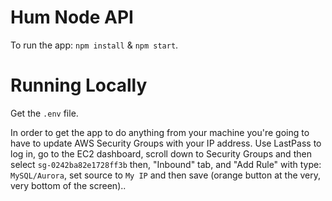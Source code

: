 # Hum Node API

To run the app: `npm install` & `npm start`.


# Running Locally
Get the `.env` file.

In order to get the app to do anything from your machine you're going to have to update AWS Security Groups with your IP address. Use LastPass to log in, go to the EC2 dashboard, scroll down to Security Groups and then select `sg-0242ba82e1728ff3b` then, "Inbound" tab, and "Add Rule" with type: `MySQL/Aurora`, set source to `My IP` and then save (orange button at the very, very bottom of the screen)..
